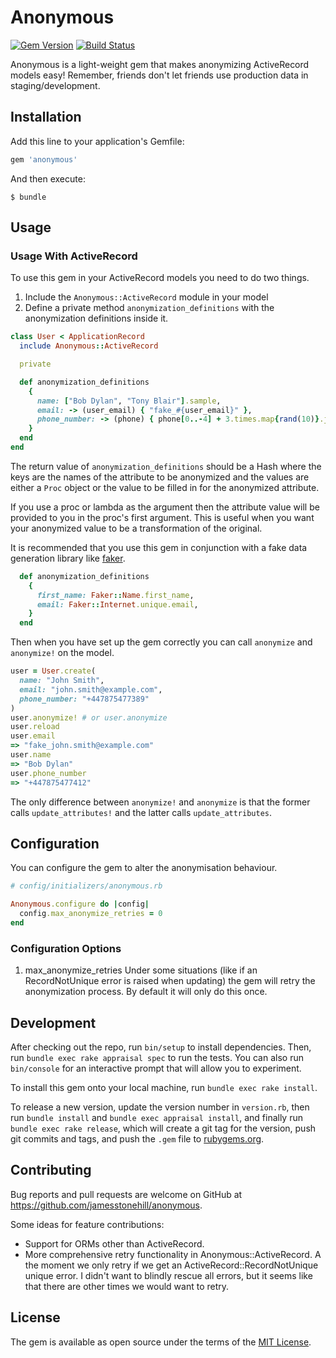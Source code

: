 # Anonymous
[![Gem Version](https://badge.fury.io/rb/anonymous.svg)](https://badge.fury.io/rb/anonymous)
[![Build Status](https://travis-ci.org/jamesstonehill/anonymous.svg?branch=master)](https://travis-ci.org/jamesstonehill/anonymous)

Anonymous is a light-weight gem that makes anonymizing ActiveRecord models easy!
Remember, friends don't let friends use production data in
staging/development.

## Installation

Add this line to your application's Gemfile:

```ruby
gem 'anonymous'
```

And then execute:

    $ bundle

## Usage

### Usage With ActiveRecord
To use this gem in your ActiveRecord models you need to do two things.
1. Include the `Anonymous::ActiveRecord` module in your model
2. Define a private method `anonymization_definitions` with the anonymization
   definitions inside it.

```ruby
class User < ApplicationRecord
  include Anonymous::ActiveRecord

  private

  def anonymization_definitions
    {
      name: ["Bob Dylan", "Tony Blair"].sample,
      email: -> (user_email) { "fake_#{user_email}" },
      phone_number: -> (phone) { phone[0..-4] + 3.times.map{rand(10)}.join },
    }
  end
end
```

The return value of `anonymization_definitions` should be a Hash where the keys
are the names of the attribute to be anonymized and the values are either a
`Proc` object or the value to be filled in for the anonymized attribute.

If you use a proc or lambda as the argument then the attribute value will be
provided to you in the proc's first argument. This is useful when you want your
anonymized value to be a transformation of the original.

It is recommended that you use this gem in conjunction with a fake data
generation library like [faker](https://github.com/stympy/faker).

```ruby
  def anonymization_definitions
    {
      first_name: Faker::Name.first_name,
      email: Faker::Internet.unique.email,
    }
  end
```

Then when you have set up the gem correctly you can call `anonymize` and
`anonymize!` on the model.

```ruby
user = User.create(
  name: "John Smith",
  email: "john.smith@example.com",
  phone_number: "+447875477389"
)
user.anonymize! # or user.anonymize
user.reload
user.email
=> "fake_john.smith@example.com"
user.name
=> "Bob Dylan"
user.phone_number
=> "+447875477412"
```

The only difference between `anonymize!` and `anonymize` is that the former
calls `update_attributes!` and the latter calls `update_attributes`.

## Configuration

You can configure the gem to alter the anonymisation behaviour.

```ruby
# config/initializers/anonymous.rb

Anonymous.configure do |config|
  config.max_anonymize_retries = 0
end
```

### Configuration Options

1. max_anonymize_retries
Under some situations (like if an RecordNotUnique error is raised when updating)
the gem will retry the anonymization process. By default it will only do this
once.

## Development

After checking out the repo, run `bin/setup` to install dependencies. Then, run
`bundle exec rake appraisal spec` to run the tests. You can also run
`bin/console` for an interactive prompt that will allow you to experiment.

To install this gem onto your local machine, run `bundle exec rake install`.

To release a new version, update the version number in `version.rb`, then run
`bundle install` and `bundle exec appraisal install`, and finally run `bundle
exec rake release`, which will create a git tag for the version, push git
commits and tags, and push the `.gem` file to
[rubygems.org](https://rubygems.org).

## Contributing

Bug reports and pull requests are welcome on GitHub at
https://github.com/jamesstonehill/anonymous.

Some ideas for feature contributions:
- Support for ORMs other than ActiveRecord.
- More comprehensive retry functionality in Anonymous::ActiveRecord. A the
    moment we only retry if we get an ActiveRecord::RecordNotUnique unique
    error. I didn't want to blindly rescue all errors, but it seems like that
    there are other times we would want to retry.

## License

The gem is available as open source under the terms of the [MIT
License](https://opensource.org/licenses/MIT).
